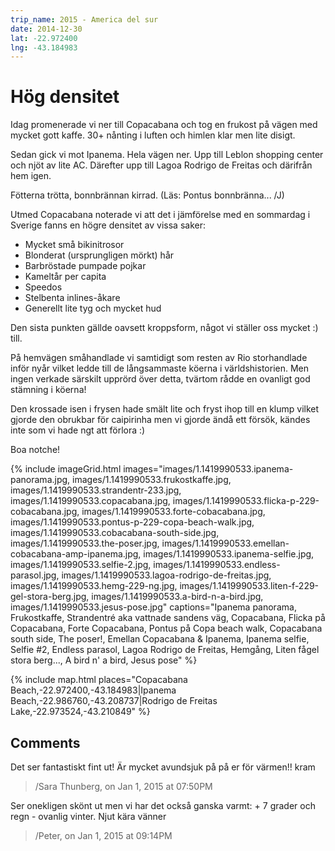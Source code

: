 ```yaml
---
trip_name: 2015 - America del sur
date: 2014-12-30
lat: -22.972400
lng: -43.184983
---
```


# Hög densitet

Idag promenerade vi ner till Copacabana och tog en frukost på vägen med mycket gott kaffe. 30+ nånting i luften och himlen klar men lite disigt.

Sedan gick vi mot Ipanema. Hela vägen ner. Upp till Leblon shopping center och njöt av lite AC. Därefter upp till Lagoa Rodrigo de Freitas och därifrån hem igen.

Fötterna trötta, bonnbrännan kirrad.
(Läs: Pontus bonnbränna... /J)

Utmed Copacabana noterade vi att det i jämförelse med en sommardag i Sverige fanns en högre densitet av vissa saker:
- Mycket små bikinitrosor
- Blonderat (ursprungligen mörkt) hår
- Barbröstade pumpade pojkar
- Kameltår per capita
- Speedos
- Stelbenta inlines-åkare
- Generellt lite tyg och mycket hud

Den sista punkten gällde oavsett kroppsform, något vi ställer oss mycket :) till.

På hemvägen småhandlade vi samtidigt som resten av Rio storhandlade inför nyår vilket ledde till de långsammaste köerna i världshistorien. Men ingen verkade särskilt upprörd över detta, tvärtom rådde en ovanligt god stämning i köerna!

Den krossade isen i frysen hade smält lite och fryst ihop till en klump vilket gjorde den obrukbar för caipirinha men vi gjorde ändå ett försök, kändes inte som vi hade ngt att förlora :)

Boa notche!

{% include imageGrid.html
  images="images/1.1419990533.ipanema-panorama.jpg, images/1.1419990533.frukostkaffe.jpg, images/1.1419990533.strandentr-233.jpg, images/1.1419990533.copacabana.jpg, images/1.1419990533.flicka-p-229-cobacabana.jpg, images/1.1419990533.forte-cobacabana.jpg, images/1.1419990533.pontus-p-229-copa-beach-walk.jpg, images/1.1419990533.cobacabana-south-side.jpg, images/1.1419990533.the-poser.jpg, images/1.1419990533.emellan-cobacabana-amp-ipanema.jpg, images/1.1419990533.ipanema-selfie.jpg, images/1.1419990533.selfie-2.jpg, images/1.1419990533.endless-parasol.jpg, images/1.1419990533.lagoa-rodrigo-de-freitas.jpg, images/1.1419990533.hemg-229-ng.jpg, images/1.1419990533.liten-f-229-gel-stora-berg.jpg, images/1.1419990533.a-bird-n-a-bird.jpg, images/1.1419990533.jesus-pose.jpg"
  captions="Ipanema panorama, Frukostkaffe, Strandentré aka vattnade sandens väg, Copacabana, Flicka på Copacabana, Forte Copacabana, Pontus på Copa beach walk, Copacabana south side, The poser!, Emellan Copacabana & Ipanema, Ipanema selfie, Selfie #2, Endless parasol, Lagoa Rodrigo de Freitas, Hemgång, Liten fågel stora berg..., A bird n' a bird, Jesus pose"
%}

{% include map.html places="Copacabana Beach,-22.972400,-43.184983|Ipanema Beach,-22.986760,-43.208737|Rodrigo de Freitas Lake,-22.973524,-43.210849" %}

## Comments

Det ser fantastiskt fint ut! Är mycket avundsjuk på på er för värmen!! kram
> /Sara Thunberg, on Jan 1, 2015 at 07:50PM

Ser onekligen skönt ut men vi har det också ganska varmt: + 7 grader och regn - ovanlig vinter. Njut kära vänner
> /Peter, on Jan 1, 2015 at 09:14PM
